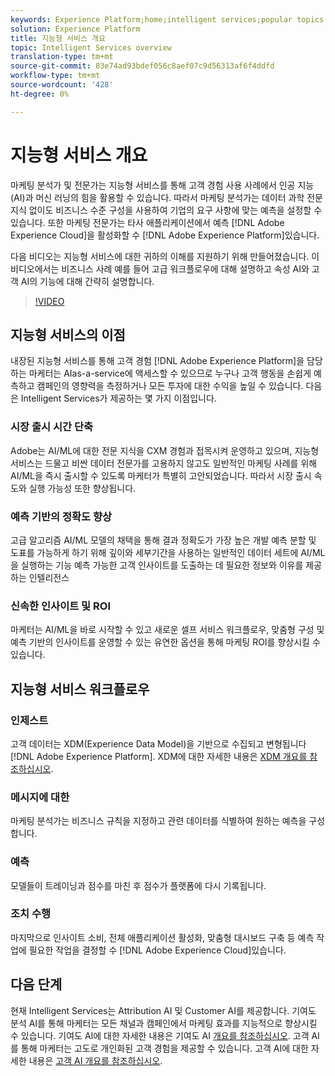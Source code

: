 ```yaml
---
keywords: Experience Platform;home;intelligent services;popular topics
solution: Experience Platform
title: 지능형 서비스 개요
topic: Intelligent Services overview
translation-type: tm+mt
source-git-commit: 83e74ad93bdef056c8aef07c9d56313af6f4ddfd
workflow-type: tm+mt
source-wordcount: '428'
ht-degree: 0%

---
```



# 지능형 서비스 개요

마케팅 분석가 및 전문가는 지능형 서비스를 통해 고객 경험 사용 사례에서 인공 지능(AI)과 머신 러닝의 힘을 활용할 수 있습니다. 따라서 마케팅 분석가는 데이터 과학 전문 지식 없이도 비즈니스 수준 구성을 사용하여 기업의 요구 사항에 맞는 예측을 설정할 수 있습니다. 또한 마케팅 전문가는 타사 애플리케이션에서 예측 [!DNL Adobe Experience Cloud]을 활성화할 수 [!DNL Adobe Experience Platform]있습니다.

다음 비디오는 지능형 서비스에 대한 귀하의 이해를 지원하기 위해 만들어졌습니다. 이 비디오에서는 비즈니스 사례 예를 들어 고급 워크플로우에 대해 설명하고 속성 AI와 고객 AI의 기능에 대해 간략히 설명합니다.

>[!VIDEO](https://video.tv.adobe.com/v/32654?learn=on&quality=12)

## 지능형 서비스의 이점

내장된 지능형 서비스를 통해 고객 경험 [!DNL Adobe Experience Platform]을 담당하는 마케터는 AIas-a-service에 액세스할 수 있으므로 누구나 고객 행동을 손쉽게 예측하고 캠페인의 영향력을 측정하거나 모든 투자에 대한 수익을 높일 수 있습니다. 다음은 Intelligent Services가 제공하는 몇 가지 이점입니다.

### 시장 출시 시간 단축

Adobe는 AI/ML에 대한 전문 지식을 CXM 경험과 접목시켜 운영하고 있으며, 지능형 서비스는 드물고 비싼 데이터 전문가를 고용하지 않고도 일반적인 마케팅 사례를 위해 AI/ML을 즉시 출시할 수 있도록 마케터가 특별히 고안되었습니다. 따라서 시장 출시 속도와 실행 가능성 또한 향상됩니다.

### 예측 기반의 정확도 향상

고급 알고리즘 AI/ML 모델의 채택을 통해 결과 정확도가 가장 높은 개발 예측 분할 및 도표를 가능하게 하기 위해 깊이와 세부기간을 사용하는 일반적인 데이터 세트에 AI/ML을 실행하는 기능 예측 가능한 고객 인사이트를 도출하는 데 필요한 정보와 이유를 제공하는 인텔리전스

### 신속한 인사이트 및 ROI

마케터는 AI/ML을 바로 시작할 수 있고 새로운 셀프 서비스 워크플로우, 맞춤형 구성 및 예측 기반의 인사이트를 운영할 수 있는 유연한 옵션을 통해 마케팅 ROI를 향상시킬 수 있습니다.

## 지능형 서비스 워크플로우

### 인제스트

고객 데이터는 XDM(Experience Data Model)을 기반으로 수집되고 변형됩니다 [!DNL Adobe Experience Platform]. XDM에 대한 자세한 내용은 [XDM 개요를 참조하십시오](../xdm/home.md).

### 메시지에 대한

마케팅 분석가는 비즈니스 규칙을 지정하고 관련 데이터를 식별하여 원하는 예측을 구성합니다.

### 예측

모델들이 트레이닝과 점수를 마친 후 점수가 플랫폼에 다시 기록됩니다.

### 조치 수행

마지막으로 인사이트 소비, 전체 애플리케이션 활성화, 맞춤형 대시보드 구축 등 예측 작업에 필요한 작업을 결정할 수 [!DNL Adobe Experience Cloud]있습니다.

## 다음 단계

현재 Intelligent Services는 Attribution AI 및 Customer AI를 제공합니다. 기여도 분석 AI를 통해 마케터는 모든 채널과 캠페인에서 마케팅 효과를 지능적으로 향상시킬 수 있습니다. 기여도 AI에 대한 자세한 내용은 기여도 AI [개요를 참조하십시오](./attribution-ai/overview.md). 고객 AI를 통해 마케터는 고도로 개인화된 고객 경험을 제공할 수 있습니다. 고객 AI에 대한 자세한 내용은 [고객 AI 개요를 참조하십시오](./customer-ai/overview.md).